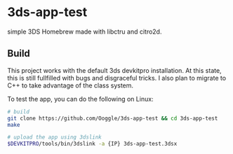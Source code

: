 # 3ds-app-test
simple 3DS Homebrew made with libctru and citro2d.

## Build

This project works with the default 3ds devkitpro installation.
At this state, this is still fullfilled with bugs and disgraceful tricks.
I also plan to migrate to C++ to take advantage of the class system.

To test the app, you can do the following on Linux:
```sh
# build
git clone https://github.com/Ooggle/3ds-app-test && cd 3ds-app-test
make

# upload the app using 3dslink
$DEVKITPRO/tools/bin/3dslink -a {IP} 3ds-app-test.3dsx
```

